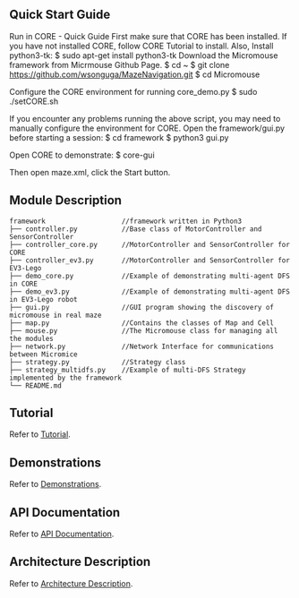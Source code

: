 ## Quick Start Guide
Run in CORE   - Quick Guide
First make sure that CORE has been installed. If you have not installed CORE, follow CORE Tutorial to install.
Also, Install python3-tk:
$ sudo apt-get install python3-tk
Download the Micromouse framework from Micrmouse Github Page. 
$ cd ~
$ git clone https://github.com/wsonguga/MazeNavigation.git
$ cd Micromouse
 
Configure the CORE environment for running core_demo.py
$ sudo ./setCORE.sh
 
If you encounter any problems running the above script, you may need to manually configure the environment for CORE.
Open the framework/gui.py before starting a session:
$ cd framework
$ python3 gui.py
 
Open CORE to demonstrate:
$ core-gui
 
Then open maze.xml, click the Start button.


## Module Description
    framework                   //framework written in Python3
    ├── controller.py           //Base class of MotorController and SensorController
    ├── controller_core.py      //MotorController and SensorController for CORE
    ├── controller_ev3.py       //MotorController and SensorController for EV3-Lego
    ├── demo_core.py            //Example of demonstrating multi-agent DFS in CORE
    ├── demo_ev3.py             //Example of demonstrating multi-agent DFS in EV3-Lego robot
    ├── gui.py                  //GUI program showing the discovery of micromouse in real maze
    ├── map.py                  //Contains the classes of Map and Cell
    ├── mouse.py                //The Micromouse class for managing all the modules
    ├── network.py              //Network Interface for communications between Micromice
    ├── strategy.py             //Strategy class
    ├── strategy_multidfs.py    //Example of multi-DFS Strategy implemented by the framework
    └── README.md

## Tutorial
Refer to [Tutorial](https://eniacluo.github.io/Micromouse/guide/tutorial.html).

## Demonstrations
Refer to [Demonstrations](https://eniacluo.github.io/Micromouse/guide/tutorial.html#demonstrations).

## API Documentation
Refer to [API Documentation](https://eniacluo.github.io/Micromouse/modules/docs.html).

## Architecture Description
Refer to [Architecture Description](https://docs.google.com/document/d/1im-nFw-iO0sKvpq5XH-agR5obBuFwbSLMbefUWsbebQ/edit#).

